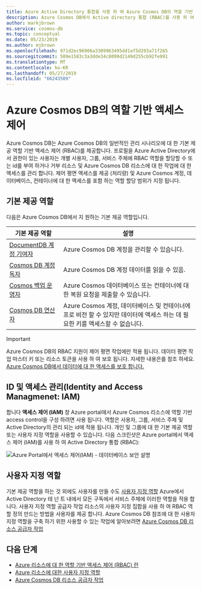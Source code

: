 ```yaml
---
title: Azure Active Directory 통합을 사용 하 여 Azure Cosmos DB의 역할 기반 액세스 제어
description: Azure Cosmos DB에서 Active directory 통합 (RBAC)를 사용 하 여 데이터베이스 보호를 제공 하는 방법에 대해 알아봅니다.
author: markjbrown
ms.service: cosmos-db
ms.topic: conceptual
ms.date: 05/23/2019
ms.author: mjbrown
ms.openlocfilehash: 971d2ec96906a3309963495dd1af5d293a71f265
ms.sourcegitcommit: 509e1583c3a3dde34c8090d2149d255cb92fe991
ms.translationtype: MT
ms.contentlocale: ko-KR
ms.lasthandoff: 05/27/2019
ms.locfileid: "66243509"
---
```

# <a name="role-based-access-control-in-azure-cosmos-db"></a>Azure Cosmos DB의 역할 기반 액세스 제어

Azure Cosmos DB는 Azure Cosmos DB의 일반적인 관리 시나리오에 대 한 기본 제공 역할 기반 액세스 제어 (RBAC)를 제공합니다. 프로필을 Azure Active Directory에서 권한이 있는 사용자는 개별 사용자, 그룹, 서비스 주체에 RBAC 역할을 할당할 수 또는 id를 부여 하거나 거부 리소스 및 Azure Cosmos DB 리소스에 대 한 작업에 대 한 액세스를 관리 합니다. 제어 평면 액세스를 제공 (처리량) 및 Azure Cosmos 계정, 데이터베이스, 컨테이너에 대 한 액세스를 포함 하는 역할 할당 범위가 지정 됩니다.

## <a name="built-in-roles"></a>기본 제공 역할

다음은 Azure Cosmos DB에서 지 원하는 기본 제공 역할입니다.

|**기본 제공 역할**  |**설명**  |
|---------|---------|
|[DocumentDB 계정 기여자](../role-based-access-control/built-in-roles.md#documentdb-account-contributor)   | Azure Cosmos DB 계정을 관리할 수 있습니다.  |
|[Cosmos DB 계정 독자](../role-based-access-control/built-in-roles.md#cosmos-db-account-reader-role)  | Azure Cosmos DB 계정 데이터를 읽을 수 있음.        |
|[Cosmos 백업 운영자](../role-based-access-control/built-in-roles.md#cosmosbackupoperator)     |  Azure Cosmos 데이터베이스 또는 컨테이너에 대 한 복원 요청을 제출할 수 있습니다.       |
|[Cosmos DB 연산자](../role-based-access-control/built-in-roles.md#cosmos-db-operator)  | Azure Cosmos 계정, 데이터베이스 및 컨테이너에 프로 비전 할 수 있지만 데이터에 액세스 하는 데 필요한 키를 액세스할 수 없습니다.         |

> [!IMPORTANT]
> Azure Cosmos DB의 RBAC 지원이 제어 평면 작업에만 적용 됩니다. 데이터 평면 작업 마스터 키 또는 리소스 토큰을 사용 하 여 보호 됩니다. 자세한 내용은를 참조 하세요. [Azure Cosmos DB에서 데이터에 대 한 액세스를 보호 합니다.](secure-access-to-data.md)

## <a name="identity-and-access-management-iam"></a>ID 및 액세스 관리(Identity and Access Managmenet:  IAM)

합니다 **액세스 제어 (IAM)** 창 Azure portal에서 Azure Cosmos 리소스에 역할 기반 access control을 구성 하려면 사용 됩니다. 역할은 사용자, 그룹, 서비스 주체 및 Active Directory의 관리 되는 id에 적용 됩니다. 개인 및 그룹에 대 한 기본 제공 역할 또는 사용자 지정 역할을 사용할 수 있습니다. 다음 스크린샷은 Azure portal에서 액세스 제어 (IAM)를 사용 하 여 Active Directory 통합 (RBAC):

![Azure Portal에서 액세스 제어(IAM) - 데이터베이스 보안 설명](./media/role-based-access-control/database-security-identity-access-management-rbac.png)

## <a name="custom-roles"></a>사용자 지정 역할

기본 제공 역할을 하는 것 외에도 사용자를 만들 수도 [사용자 지정 역할](../role-based-access-control/custom-roles.md) Azure에서 Active Directory 테 넌 트 내에서 모든 구독에서 서비스 주체에 이러한 역할을 적용 합니다. 사용자 지정 역할 공급자 작업 리소스의 사용자 지정 집합을 사용 하 여 RBAC 역할 정의 만드는 방법을 사용자를 제공 합니다. Azure Cosmos DB 참조에 대 한 사용자 지정 역할을 구축 하기 위한 사용할 수 있는 작업에 알아보려면 [Azure Cosmos DB 리소스 공급자 작업](../role-based-access-control/resource-provider-operations.md#microsoftdocumentdb)

## <a name="next-steps"></a>다음 단계

- [Azure 리소스에 대 한 역할 기반 액세스 제어 (RBAC) 란](../role-based-access-control/overview.md)
- [Azure 리소스에 대한 사용자 지정 역할](../role-based-access-control/custom-roles.md)
- [Azure Cosmos DB 리소스 공급자 작업](../role-based-access-control/resource-provider-operations.md#microsoftdocumentdb)
